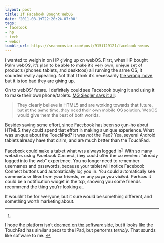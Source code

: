 ```yaml
---
layout: post
title: If Facebook Bought WebOS
date: '2011-08-19T22:20:28-07:00'
tags:
- facebook
- hp
- tech
- webos
tumblr_url: https://seanmonstar.com/post/9155129121/facebook-webos
---
```

I wanted to weigh in on HP giving up on webOS. First, when HP bought Palm webOS, it’s plan to be able to make it’s very own, unique set of products (phones, tablets, and desktops) all running the same OS, it sounded really appealing. Not that I think it’s necessarily [the wrong move](http://www.splatf.com/2011/08/hp-apple/), but it is too bad they are giving up.

On to webOS’ future. I definitely could see Facebook buying it and using it to make their own phone/tablets. [MG Siegler says it all](http://parislemon.com/post/9092348745):

> They clearly believe in HTML5 and are working towards that future, but at the same time, they need their own mobile OS solution. WebOS would give them the best of both worlds.

Besides saving some effort, since Facebook has been so gun-ho about HTML5, they could spend that effort in making a unique experience. What was unique about the TouchPad? It was _not_ the iPad? Yea, several Android tablets already have that claim, and are much better than the TouchPad.

Facebook could make a tablet what was always logged in<sup id="fnref:1"><a href="#fn:1" class="footnote-ref" role="doc-noteref">1</a></sup>. With so many websites using Facebook Connect, they could offer the convenient “already logged into the web” experience. You no longer need to remember usernames and passwords, because your tablet will notice Facebook Connect buttons and automatically log you in. You could automatically see comments or likes from your friends, on any page you visited. Perhaps it could be a notification widget in the top, showing you some friends recommend the thing you’re looking at.

It wouldn’t be for everyone, but it sure would be something different, and something worth marketing about.

* * *

1. 

I hope the platform isn’t [doomed on the software side](https://twitter.com/seanmonstar/status/104292223406972928), but it looks like the TouchPad has similar specs to the iPad, but performs _terribly_. That sounds like software to me.&nbsp;[↩︎](#fnref:1)

